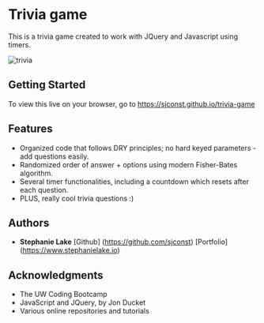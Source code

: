 # Trivia game

This is a trivia game created to work with JQuery and Javascript using timers. 

![trivia](https://user-images.githubusercontent.com/42453320/65470980-3b7fdb00-de22-11e9-871f-795e2e468841.JPG)

## Getting Started

To view this live on your browser, go to https://sjconst.github.io/trivia-game

## Features

* Organized code that follows DRY principles; no hard keyed parameters - add questions easily.
* Randomized order of answer + options using modern Fisher-Bates algorithm.
* Several timer functionalities, including a countdown which resets after each question. 
* PLUS, really cool trivia questions :)

## Authors

* **Stephanie Lake** [Github] (https://github.com/sjconst) [Portfolio] (https://www.stephanielake.io)

## Acknowledgments

* The UW Coding Bootcamp
* JavaScript and JQuery, by Jon Ducket
* Various online repositories and tutorials
